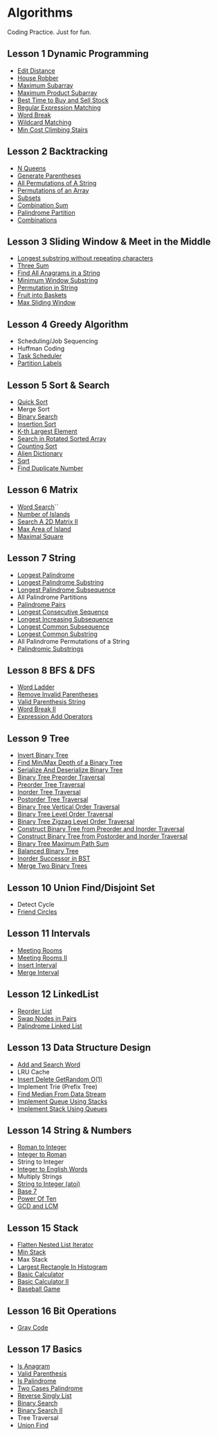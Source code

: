 # Algorithms

Coding Practice. Just for fun.

## Lesson 1 Dynamic Programming
- [Edit Distance](https://github.com/ZRonchy/Algorithms/blob/master/src/main/java/submitted/EditDistance.java)
- [House Robber](https://github.com/ZRonchy/Algorithms/blob/master/src/main/java/submitted/HouseRobber.java)
- [Maximum Subarray](https://github.com/ZRonchy/Algorithms/blob/master/src/main/java/submitted/MaximumSubarray.java)
- [Maximum Product Subarray](https://github.com/ZRonchy/Algorithms/blob/master/src/main/java/submitted/MaximumProductSubarray.java)
- [Best Time to Buy and Sell Stock](https://github.com/ZRonchy/Algorithms/blob/master/src/main/java/submitted/BuyAndSellStock.java)
- [Regular Expression Matching](https://github.com/ZRonchy/Algorithms/blob/master/src/main/java/submitted/RegularExpressionMatching.java)
- [Word Break](https://github.com/ZRonchy/Algorithms/blob/master/src/main/java/submitted/WordBreak.java)
- [Wildcard Matching](https://github.com/ZRonchy/Algorithms/blob/master/src/main/java/submitted/WildcardMatching.java)
- [Min Cost Climbing Stairs](https://github.com/ZRonchy/Algorithms/blob/master/src/main/java/submitted/MinCostClimbingStairs.java)

## Lesson 2 Backtracking
- [N Queens](https://github.com/ZRonchy/Algorithms/blob/master/src/main/java/submitted/NQueens.java)
- [Generate Parentheses](https://github.com/ZRonchy/Algorithms/blob/master/src/main/java/submitted/GenerateParentheses.java)
- [All Permutations of A String](https://github.com/ZRonchy/Algorithms/blob/master/src/main/java/leetcode/stringarray/AllPermutationsOfString.java)
- [Permutations of an Array](https://github.com/ZRonchy/Algorithms/blob/master/src/main/java/submitted/Permutations.java)
- [Subsets](https://github.com/ZRonchy/Algorithms/blob/master/src/main/java/submitted/Subsets.java)
- [Combination Sum](https://github.com/ZRonchy/Algorithms/blob/master/src/main/java/submitted/CombinationSum.java)
- [Palindrome Partition](https://github.com/ZRonchy/Algorithms/blob/master/src/main/java/submitted/PalindromePartition.java)
- [Combinations](https://github.com/ZRonchy/Algorithms/blob/master/src/main/java/submitted/Combinations.java)

## Lesson 3 Sliding Window & Meet in the Middle
- [Longest substring without repeating characters](https://github.com/ZRonchy/Algorithms/blob/master/src/main/java/submitted/LongestSubstringWithoutRepeatingCharacters.java)
- [Three Sum](https://github.com/ZRonchy/Algorithms/blob/master/src/main/java/submitted/ThreeSum.java)
- [Find All Anagrams in a String](https://github.com/ZRonchy/Algorithms/blob/master/src/main/java/submitted/FindAllAnagramsInAString.java)
- [Minimum Window Substring](https://github.com/ZRonchy/Algorithms/blob/master/src/main/java/submitted/MinimumWindowSubstring.java)
- [Permutation in String](https://github.com/ZRonchy/Algorithms/blob/master/src/main/java/submitted/PermutationInString.java)
- [Fruit into Baskets](https://github.com/ZRonchy/Algorithms/blob/master/src/main/java/submitted/FruitIntoBaskets.java)
- [Max Sliding Window](https://github.com/ZRonchy/Algorithms/blob/master/src/main/java/submitted/MaxSlidingWindow.java)

## Lesson 4 Greedy Algorithm
- Scheduling/Job Sequencing
- Huffman Coding
- [Task Scheduler](https://github.com/ZRonchy/Algorithms/blob/master/src/main/java/submitted/TaskScheduler.java)
- [Partition Labels](https://github.com/ZRonchy/Algorithms/blob/master/src/main/java/submitted/PartitionLabels.java)

## Lesson 5 Sort & Search
- [Quick Sort](https://github.com/ZRonchy/Algorithms/blob/master/src/main/java/submitted/QuickSort.java)
- Merge Sort
- [Binary Search](https://github.com/ZRonchy/Algorithms/blob/master/src/main/java/leetcode/sorting/BinarySearch.java)
- [Insertion Sort](https://github.com/ZRonchy/Algorithms/blob/master/src/main/java/leetcode/sorting/InsertionSort.java)
- [K-th Largest Element](https://github.com/ZRonchy/Algorithms/blob/master/src/main/java/submitted/FindKthLargest.java)
- [Search in Rotated Sorted Array](https://github.com/ZRonchy/Algorithms/blob/master/src/main/java/submitted/SearchInRotatedSortedArray.java)
- [Counting Sort](https://github.com/ZRonchy/Algorithms/blob/master/src/main/java/leetcode/sorting/CountingSort.java)
- [Alien Dictionary](https://github.com/ZRonchy/Algorithms/blob/master/src/main/java/leetcode/sorting/AlienDictionary.java)
- [Sqrt](https://github.com/ZRonchy/Algorithms/blob/master/src/main/java/leetcode/sorting/Sqrt.java)
- [Find Duplicate Number](https://github.com/ZRonchy/Algorithms/blob/master/src/main/java/leetcode/sorting/FindDuplicateNumber.java)

## Lesson 6 Matrix
- [Word Search](https://github.com/ZRonchy/Algorithms/blob/master/src/main/java/submitted/WordSearch.java)``
- [Number of Islands](https://github.com/ZRonchy/Algorithms/blob/master/src/main/java/submitted/NumberOfIslands.java)
- [Search A 2D Matrix II](https://github.com/ZRonchy/Algorithms/blob/master/src/main/java/submitted/SearchA2DMatrixII.java)
- [Max Area of Island](https://github.com/ZRonchy/Algorithms/blob/master/src/main/java/submitted/MaxAreaOfIsland.java)
- [Maximal Square](https://github.com/ZRonchy/Algorithms/blob/master/src/main/java/submitted/MaximalSquare.java)

## Lesson 7 String
- [Longest Palindrome](https://github.com/ZRonchy/Algorithms/blob/master/src/main/java/leetcode/greedyalgorithm/LongestPalindrome.java)
- [Longest Palindrome Substring](https://github.com/ZRonchy/Algorithms/blob/master/src/main/java/submitted/LongestPalindromicSubstring.java)
- [Longest Palindrome Subsequence](https://github.com/ZRonchy/Algorithms/blob/master/src/main/java/submitted/LongestPalindromicSubsequence.java)
- All Palindrome Partitions
- [Palindrome Pairs](https://github.com/ZRonchy/Algorithms/blob/master/src/main/java/submitted/PalindromePairs.java)
- [Longest Consecutive Sequence](https://github.com/ZRonchy/Algorithms/blob/master/src/main/java/submitted/LongestConsecutiveSequence.java)
- [Longest Increasing Subsequence](https://github.com/ZRonchy/Algorithms/blob/master/src/main/java/submitted/LongestIncreasingSubsequence.java)
- [Longest Common Subsequence](https://github.com/ZRonchy/Algorithms/blob/master/src/main/java/leetcode/dynamicprogramming/LongestCommonSubsequence.java)
- [Longest Common Substring](https://github.com/ZRonchy/Algorithms/blob/master/src/main/java/leetcode/dynamicprogramming/LongestCommonSubstring.java)
- All Palindrome Permutations of a String
- [Palindromic Substrings](https://github.com/ZRonchy/Algorithms/blob/master/src/main/java/submitted/PalindromicSubstrings.java)

## Lesson 8 BFS & DFS
- [Word Ladder](https://github.com/ZRonchy/Algorithms/blob/master/src/main/java/submitted/WordLadder.java)
- [Remove Invalid Parentheses](https://github.com/ZRonchy/Algorithms/blob/master/src/main/java/submitted/RemoveInvalidParentheses.java)
- [Valid Parenthesis String](https://github.com/ZRonchy/Algorithms/blob/master/src/main/java/submitted/ValidParenthesisString.java)
- [Word Break II](https://github.com/ZRonchy/Algorithms/blob/master/src/main/java/submitted/WordBreak.java)
- [Expression Add Operators](https://github.com/ZRonchy/Algorithms/blob/master/src/main/java/submitted/ExpressionAddOperators.java)

## Lesson 9 Tree
- [Invert Binary Tree](https://github.com/ZRonchy/Algorithms/blob/master/src/main/java/submitted/InvertBinaryTree.java)
- [Find Min/Max Depth of a Binary Tree](https://github.com/ZRonchy/Algorithms/blob/master/src/main/java/submitted/MaximumDepthOfBinaryTree.java)
- [Serialize And Deserialize Binary Tree](https://github.com/ZRonchy/Algorithms/blob/master/src/main/java/submitted/SerializeDeserializeTree.java)
- [Binary Tree Preorder Traversal](https://github.com/ZRonchy/Algorithms/blob/master/src/main/java/submitted/BinaryTreePreorderTraversal.java)
- [Preorder Tree Traversal](https://github.com/ZRonchy/Algorithms/blob/master/src/main/java/submitted/BinaryTreePreorderTraversal.java)
- [Inorder Tree Traversal](https://github.com/ZRonchy/Algorithms/blob/master/src/main/java/submitted/BinaryTreeInorderTraversal.java)
- [Postorder Tree Traversal](https://github.com/ZRonchy/Algorithms/blob/master/src/main/java/submitted/BinaryTreePostorderTraversal.java)
- [Binary Tree  Vertical Order Traversal](https://github.com/ZRonchy/Algorithms/blob/master/src/main/java/submitted/BinaryTreeVerticalOrderTraversal.java)
- [Binary Tree  Level Order Traversal](https://github.com/ZRonchy/Algorithms/blob/master/src/main/java/submitted/BinaryTreeLevelOrderTraversal.java)
- [Binary Tree Zigzag Level Order Traversal](https://github.com/ZRonchy/Algorithms/blob/master/src/main/java/submitted/BinaryTreeZigzagLevelOrderTraversal.java)
- [Construct Binary Tree from Preorder and Inorder Traversal](https://github.com/ZRonchy/Algorithms/blob/master/src/main/java/submitted/ConstructBTFromPreorderInorder.java)
- [Construct Binary Tree from Postorder and Inorder Traversal](https://github.com/ZRonchy/Algorithms/blob/master/src/main/java/submitted/ConstructBTFromPostorderInorder.java)
- [Binary Tree Maximum Path Sum](https://github.com/ZRonchy/Algorithms/blob/master/src/main/java/submitted/BinaryTreeMaximumPathSum.java.java)
- [Balanced Binary Tree](https://github.com/ZRonchy/Algorithms/blob/master/src/main/java/leetcode/TreeTrie/BalancedBinaryTree.java)
- [Inorder Successor in BST](https://github.com/ZRonchy/Algorithms/blob/master/src/main/java/submitted/InorderSuccessorInBST.java)
- [Merge Two Binary Trees](https://github.com/ZRonchy/Algorithms/blob/master/src/main/java/submitted/MergeTwoBinaryTrees.java)

## Lesson 10 Union Find/Disjoint Set
- Detect Cycle
- [Friend Circles](https://github.com/ZRonchy/Algorithms/blob/master/src/main/java/submitted/FriendCircles.java)

## Lesson 11 Intervals
- [Meeting Rooms](https://github.com/ZRonchy/Algorithms/blob/master/src/main/java/submitted/MeetingRooms.java)
- [Meeting Rooms II](https://github.com/ZRonchy/Algorithms/blob/master/src/main/java/submitted/MeetingRoomsII.java)
- [Insert Interval](https://github.com/ZRonchy/Algorithms/blob/master/src/main/java/submitted/InsertInterval.java)
- [Merge Interval](https://github.com/ZRonchy/Algorithms/blob/master/src/main/java/submitted/MergeIntervals.java)

## Lesson 12 LinkedList
- [Reorder List](https://github.com/ZRonchy/Algorithms/blob/master/src/main/java/submitted/ReorderList.java)
- [Swap Nodes in Pairs](https://github.com/ZRonchy/Algorithms/blob/master/src/main/java/submitted/SwapNodesInPairs.java)
- [Palindrome Linked List](https://github.com/ZRonchy/Algorithms/blob/master/src/main/java/submitted/PalindromeLinkedList.java)

## Lesson 13 Data Structure Design
- [Add and Search Word](https://github.com/ZRonchy/Algorithms/blob/master/src/main/java/submitted/WordDictionary.java)
- LRU Cache
- [Insert Delete GetRandom O(1)](https://github.com/ZRonchy/Algorithms/blob/master/src/main/java/submitted/InsertDeleteGetRandom.java)
- Implement Trie (Prefix Tree)
- [Find Median From Data Stream](https://github.com/ZRonchy/Algorithms/blob/master/src/main/java/submitted/FindMedianFromDataStream.java)
- [Implement Queue Using Stacks](https://github.com/ZRonchy/Algorithms/blob/master/src/main/java/submitted/ImplementQueueUsingStacks.java)
- [Implement Stack Using Queues](https://github.com/ZRonchy/Algorithms/blob/master/src/main/java/submitted/ImplementStackUsingQueues.java)

## Lesson 14 String & Numbers
- [Roman to Integer](https://github.com/ZRonchy/Algorithms/blob/master/src/main/java/submitted/RomanToInteger.java)
- [Integer to Roman](https://github.com/ZRonchy/Algorithms/blob/master/src/main/java/submitted/IntegerToRoman.java)
- String to Integer
- [Integer to English Words](https://github.com/ZRonchy/Algorithms/blob/master/src/main/java/submitted/IntegerToEnglishWords.java)
- Multiply Strings
- [String to Integer (atoi)](https://github.com/ZRonchy/Algorithms/blob/master/src/main/java/submitted/StringToInteger.java)
- [Base 7](https://github.com/ZRonchy/Algorithms/blob/master/src/main/java/submitted/Base7.java)
- [Power Of Ten](https://github.com/ZRonchy/Algorithms/blob/master/src/main/java/leetcode/math/PowerOfTen.java)
- [GCD and LCM](https://github.com/ZRonchy/Algorithms/blob/master/src/main/java/submitted/GCDAndLCM.java)

## Lesson 15 Stack
- [Flatten Nested List Iterator](https://github.com/ZRonchy/Algorithms/blob/master/src/main/java/submitted/FlattenNestedListIterator.java)
- [Min Stack](https://github.com/ZRonchy/Algorithms/blob/master/src/main/java/submitted/MinStack.java)
- Max Stack
- [Largest Rectangle In Histogram](https://github.com/ZRonchy/Algorithms/blob/master/src/main/java/submitted/LargestRectangleInHistogram.java)
- [Basic Calculator](https://github.com/ZRonchy/Algorithms/blob/master/src/main/java/submitted/BasicCalculator.java)
- [Basic Calculator II](https://github.com/ZRonchy/Algorithms/blob/master/src/main/java/submitted/BasicCalculatorII.java)
- [Baseball Game](https://github.com/ZRonchy/Algorithms/blob/master/src/main/java/submitted/BaseballGame.java)

## Lesson 16 Bit Operations
- [Gray Code](https://github.com/ZRonchy/Algorithms/blob/master/src/main/java/submitted/GrayCode.java)

## Lesson 17 Basics
- [Is Anagram](https://github.com/ZRonchy/Algorithms/blob/master/src/main/java/leetcode/stringarray/Anagrams.java)
- [Valid Parenthesis](https://github.com/ZRonchy/Algorithms/blob/master/src/main/java/leetcode/stringarray/RemoveInvalidParentheses.java)
- [Is Palindrome](https://github.com/ZRonchy/Algorithms/blob/master/src/main/java/submitted/PalindromePairs.java)
- [Two Cases Palindrome](https://github.com/ZRonchy/Algorithms/blob/master/src/main/java/submitted/LongestPalindromicSubstring.java)
- [Reverse Singly List](https://github.com/ZRonchy/Algorithms/blob/master/src/main/java/submitted/ReorderList.java)
- [Binary Search](https://github.com/ZRonchy/Algorithms/blob/master/src/main/java/leetcode/sorting/BinarySearch.java)
- [Binary Search II](https://github.com/ZRonchy/Algorithms/blob/master/src/main/java/submitted/FindFirstAndLastElementInSortedArray.java)
- Tree Traversal
- [Union Find](https://github.com/ZRonchy/Algorithms/blob/master/src/main/java/submitted/UnionFind.java)
